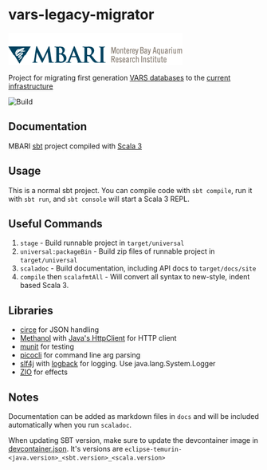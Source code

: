 # vars-legacy-migrator

![MBARI logo](src/docs/_assets/images/logo-mbari-3b.png)

Project for migrating first generation [VARS databases](https://github.com/hohonuuli/vars) to the [current infrastructure](https://github.com/mbari-org/m3-quickstart)

![Build](https://github.com/mbari-org/vars-legacy-migrator/actions/workflows/test.yml/badge.svg)

## Documentation

MBARI [sbt](https://www.scala-sbt.org) project compiled with [Scala 3](https://www.scala-lang.org)

## Usage

This is a normal sbt project. You can compile code with `sbt compile`, run it with `sbt run`, and `sbt console` will start a Scala 3 REPL.

## Useful Commands

1. `stage` - Build runnable project in `target/universal`
2. `universal:packageBin` - Build zip files of runnable project in `target/universal`
3. `scaladoc` - Build documentation, including API docs to `target/docs/site`
4. `compile` then `scalafmtAll` - Will convert all syntax to new-style, indent based Scala 3.

## Libraries

- [circe](https://circe.github.io/circe/) for JSON handling
- [Methanol](https://github.com/mizosoft/methanol) with [Java's HttpClient](https://docs.oracle.com/en/java/javase/17/docs/api/java.net.http/java/net/http/HttpClient.html) for HTTP client
- [munit](https://github.com/scalameta/munit) for testing
- [picocli](https://picocli.info/) for command line arg parsing
- [slf4j](http://www.slf4j.org/) with [logback](http://logback.qos.ch/) for logging. Use java.lang.System.Logger
- [ZIO](https://zio.dev/) for effects

## Notes

Documentation can be added as markdown files in `docs` and will be included automatically when you run `scaladoc`.

When updating SBT version, make sure to update the devcontainer image in [devcontainer.json](.devcontainer/devcontainer.json). It's versions are `eclipse-temurin-<java.version>_<sbt.version>_<scala.version>`
